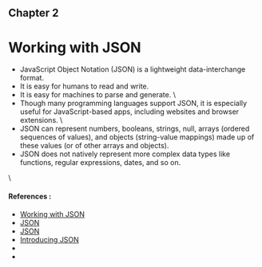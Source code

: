 ## Chapter 2
# Working with JSON


- JavaScript Object Notation (JSON) is a lightweight data-interchange format. 
- It is easy for humans to read and write. 
- It is easy for machines to parse and generate.
\
- Though many programming languages support JSON, it is especially useful for JavaScript-based apps, including websites and browser extensions.
\
- JSON can represent numbers, booleans, strings, null, arrays (ordered sequences of values), and objects (string-value mappings) made up of these values (or of other arrays and objects).  
- JSON does not natively represent more complex data types like functions, regular expressions, dates, and so on.

\
#### References :
- [Working with JSON](https://developer.mozilla.org/en-US/docs/Learn/JavaScript/Objects/JSON)
- [JSON](https://developer.mozilla.org/en-US/docs/Web/JavaScript/Reference/Global_Objects/JSON)
- [JSON](https://developer.mozilla.org/en-US/docs/Glossary/JSON)
- [Introducing JSON](https://www.json.org/json-en.html)
- []()
- []()